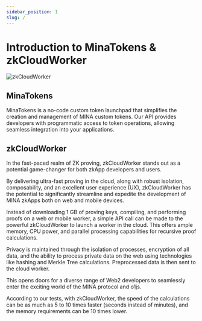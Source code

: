 ```yaml
---
sidebar_position: 1
slug: /
---
```


# Introduction to MinaTokens & zkCloudWorker

![zkCloudWorker](/img/zkCloudWorker.png)

## MinaTokens

MinaTokens is a no-code custom token launchpad that simplifies the creation and management of MINA custom tokens. Our API provides developers with programmatic access to token operations, allowing seamless integration into your applications.

## zkCloudWorker

In the fast-paced realm of ZK proving, zkCloudWorker stands out as a potential game-changer for both zkApp developers and users.

By delivering ultra-fast proving in the cloud, along with robust isolation, composability, and an excellent user experience (UX), zkCloudWorker has the potential to significantly streamline and expedite the development of MINA zkApps both on web and mobile devices.

Instead of downloading 1 GB of proving keys, compiling, and performing proofs on a web or mobile worker, a simple API call can be made to the powerful zkCloudWorker to launch a worker in the cloud. This offers ample memory, CPU power, and parallel processing capabilities for recursive proof calculations.

Privacy is maintained through the isolation of processes, encryption of all data, and the ability to process private data on the web using technologies like hashing and Merkle Tree calculations. Preprocessed data is then sent to the cloud worker.

This opens doors for a diverse range of Web2 developers to seamlessly enter the exciting world of the MINA protocol and o1js.

According to our tests, with zkCloudWorker, the speed of the calculations can be as much as 5 to 10 times faster (seconds instead of minutes), and the memory requirements can be 10 times lower.
